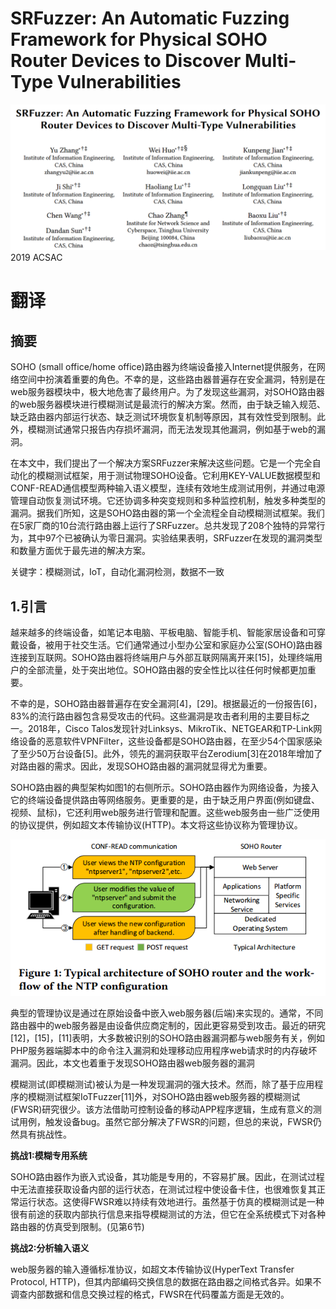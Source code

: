 # SRFuzzer: An Automatic Fuzzing Framework for Physical SOHO Router Devices to Discover Multi-Type Vulnerabilities
![](images/Pasted%20image%2020231010083547.png)
2019 ACSAC

# 翻译
## 摘要
SOHO (small office/home office)路由器为终端设备接入Internet提供服务，在网络空间中扮演着重要的角色。不幸的是，这些路由器普遍存在安全漏洞，特别是在web服务器模块中，极大地危害了最终用户。为了发现这些漏洞，对SOHO路由器的web服务器模块进行模糊测试是最流行的解决方案。然而，由于缺乏输入规范、缺乏路由器内部运行状态、缺乏测试环境恢复机制等原因，其有效性受到限制。此外，模糊测试通常只报告内存损坏漏洞，而无法发现其他漏洞，例如基于web的漏洞。

在本文中，我们提出了一个解决方案SRFuzzer来解决这些问题。它是一个完全自动化的模糊测试框架，用于测试物理SOHO设备。它利用KEY-VALUE数据模型和CONF-READ通信模型两种输入语义模型，连续有效地生成测试用例，并通过电源管理自动恢复测试环境。它还协调多种突变规则和多种监控机制，触发多种类型的漏洞。据我们所知，这是SOHO路由器的第一个全流程全自动模糊测试框架。我们在5家厂商的10台流行路由器上运行了SRFuzzer。总共发现了208个独特的异常行为，其中97个已被确认为零日漏洞。实验结果表明，SRFuzzer在发现的漏洞类型和数量方面优于最先进的解决方案。

关键字：模糊测试，IoT，自动化漏洞检测，数据不一致

## 1.引言
越来越多的终端设备，如笔记本电脑、平板电脑、智能手机、智能家居设备和可穿戴设备，被用于社交生活。它们通常通过小型办公室和家庭办公室(SOHO)路由器连接到互联网。SOHO路由器将终端用户与外部互联网隔离开来[15]，处理终端用户的全部流量，处于突出地位。SOHO路由器的安全性比以往任何时候都更加重要。

不幸的是，SOHO路由器普遍存在安全漏洞[4]，[29]。根据最近的一份报告[6]，83%的流行路由器包含易受攻击的代码。这些漏洞是攻击者利用的主要目标之一。2018年，Cisco Talos发现针对Linksys、MikroTik、NETGEAR和TP-Link网络设备的恶意软件VPNFilter，这些设备都是SOHO路由器，在至少54个国家感染了至少50万台设备[5]。此外，领先的漏洞获取平台Zerodium[3]在2018年增加了对路由器的需求。因此，发现SOHO路由器的漏洞就显得尤为重要。

SOHO路由器的典型架构如图1的右侧所示。SOHO路由器作为网络设备，为接入它的终端设备提供路由等网络服务。更重要的是，由于缺乏用户界面(例如键盘、视频、鼠标)，它还利用web服务进行管理和配置。这些web服务由一些广泛使用的协议提供，例如超文本传输协议(HTTP)。本文将这些协议称为管理协议。

![](images/Pasted%20image%2020231010090004.png)

典型的管理协议是通过在原始设备中嵌入web服务器(后端)来实现的。通常，不同路由器中的web服务器是由设备供应商定制的，因此更容易受到攻击。最近的研究[12]，[15]，[11]表明，大多数被识别的SOHO路由器漏洞都与web服务有关，例如PHP服务器端脚本中的命令注入漏洞和处理移动应用程序web请求时的内存破坏漏洞。因此，本文也着重于发现SOHO路由器web服务器的漏洞

模糊测试(即模糊测试)被认为是一种发现漏洞的强大技术。然而，除了基于应用程序的模糊测试框架IoTFuzzer[11]外，对SOHO路由器web服务器的模糊测试(FWSR)研究很少。该方法借助可控制设备的移动APP程序逻辑，生成有意义的测试用例，触发设备bug。虽然它部分解决了FWSR的问题，但总的来说，FWSR仍然具有挑战性。

**挑战1:模糊专用系统**

SOHO路由器作为嵌入式设备，其功能是专用的，不容易扩展。因此，在测试过程中无法直接获取设备内部的运行状态，在测试过程中使设备卡住，也很难恢复其正常运行状态。这使得FWSR难以持续有效地进行。虽然基于仿真的模糊测试是一种很有前途的获取内部执行信息来指导模糊测试的方法，但它在全系统模式下对各种路由器的仿真受到限制。(见第6节)

**挑战2:分析输入语义**

web服务器的输入遵循标准协议，如超文本传输协议(HyperText Transfer Protocol, HTTP)，但其内部编码交换信息的数据在路由器之间格式各异。如果不调查内部数据和信息交换过程的格式，FWSR在代码覆盖方面是无效的。


